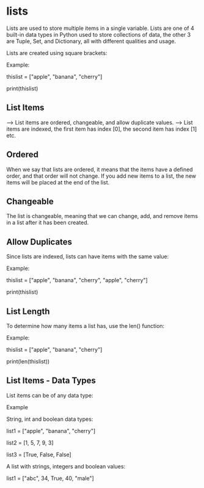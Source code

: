 lists
=====
Lists are used to store multiple items in a single variable.
Lists are one of 4 built-in data types in Python used to store collections of data, the other 3 are Tuple, Set, and Dictionary, all with different qualities and usage.

Lists are created using square brackets:

Example:

thislist = ["apple", "banana", "cherry"]

print(thislist)

List Items
----------
--> List items are ordered, changeable, and allow duplicate values.
--> List items are indexed, the first item has index [0], the second item has index [1] etc.

Ordered
--------
When we say that lists are ordered, it means that the items have a defined order, and that order will not change.
If you add new items to a list, the new items will be placed at the end of the list.

Changeable
----------
The list is changeable, meaning that we can change, add, and remove items in a list after it has been created.


Allow Duplicates
------------------
Since lists are indexed, lists can have items with the same value:      

Example:

thislist = ["apple", "banana", "cherry", "apple", "cherry"]

print(thislist)


List Length
---------
To determine how many items a list has, use the len() function:

Example:        

thislist = ["apple", "banana", "cherry"]  

print(len(thislist))


List Items - Data Types
--------------------------
List items can be of any data type:

Example

String, int and boolean data types:

list1 = ["apple", "banana", "cherry"]

list2 = [1, 5, 7, 9, 3]

list3 = [True, False, False]

A list with strings, integers and boolean values:

list1 = ["abc", 34, True, 40, "male"]

